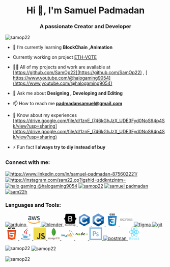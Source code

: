 <h1 align="center">Hi 👋, I'm Samuel Padmadan</h1>
<h3 align="center">A passionate Creator and Developer</h3>

<p align="left"> <img src="https://komarev.com/ghpvc/?username=samop22&label=Profile%20views&color=0e75b6&style=flat" alt="samop22" /> </p>

- 🌱 I’m currently learning **BlockChain ,Animation**

- Currently working on project [ETH-VOTE](https://github.com/SamOp22/BlockChain_Voting)

- 👨‍💻 All of my projects and work are available at [https://github.com/SamOp22](https://github.com/SamOp22) , [
https://www.youtube.com/@halogaming9054](https://www.youtube.com/@halogaming9054)

- 💬 Ask me about **Designing , Developing and Editing**

- 📫 How to reach me **padmadansamuel@gmail.com**

- 📄 Know about my experiences [https://drive.google.com/file/d/1znE_l746kGhJzX_UDE3Fyd0NoS94p4Sk/view?usp=sharing](https://drive.google.com/file/d/1znE_l746kGhJzX_UDE3Fyd0NoS94p4Sk/view?usp=sharing)

- ⚡ Fun fact **I always try to diy instead of buy**

<h3 align="left">Connect with me:</h3>
<p align="left">
<a href="https://linkedin.com/in/samuel-padmadan-875602221/" target="blank"><img align="center" src="https://raw.githubusercontent.com/rahuldkjain/github-profile-readme-generator/master/src/images/icons/Social/linked-in-alt.svg" alt="https://www.linkedin.com/in/samuel-padmadan-875602221/" height="30" width="40" /></a>
<a href="https://instagram.com/sam22.op?igshid=zddkntzintm=" target="blank"><img align="center" src="https://raw.githubusercontent.com/rahuldkjain/github-profile-readme-generator/master/src/images/icons/Social/instagram.svg" alt="https://instagram.com/sam22.op?igshid=zddkntzintm=" height="30" width="40" /></a>
<a href="[
https://www.youtube.com/@halogaming9054](https://www.youtube.com/@halogaming9054)" target="blank"><img align="center" src="https://raw.githubusercontent.com/rahuldkjain/github-profile-readme-generator/master/src/images/icons/Social/youtube.svg" alt="halo gaming @halogaming9054" height="30" width="40" /></a>
<a href="https://www.codechef.com/users/samop22" target="blank"><img align="center" src="https://cdn.jsdelivr.net/npm/simple-icons@3.1.0/icons/codechef.svg" alt="samop22" height="30" width="40" /></a>
<a href="https://www.hackerrank.com/padmadansamuel" target="blank"><img align="center" src="https://raw.githubusercontent.com/rahuldkjain/github-profile-readme-generator/master/src/images/icons/Social/hackerrank.svg" alt="samuel padmadan" height="30" width="40" /></a>
<a href="https://codeforces.com/profile/sam22h" target="blank"><img align="center" src="https://raw.githubusercontent.com/rahuldkjain/github-profile-readme-generator/master/src/images/icons/Social/codeforces.svg" alt="sam22h" height="30" width="40" /></a>
</p>

<h3 align="left">Languages and Tools:</h3>
<p align="left"> <a href="https://www.arduino.cc/" target="_blank" rel="noreferrer"> <img src="https://cdn.worldvectorlogo.com/logos/arduino-1.svg" alt="arduino" width="40" height="40"/> </a> <a href="https://aws.amazon.com" target="_blank" rel="noreferrer"> <img src="https://raw.githubusercontent.com/devicons/devicon/master/icons/amazonwebservices/amazonwebservices-original-wordmark.svg" alt="aws" width="40" height="40"/> </a> <a href="https://www.blender.org/" target="_blank" rel="noreferrer"> <img src="https://download.blender.org/branding/community/blender_community_badge_white.svg" alt="blender" width="40" height="40"/> </a> <a href="https://getbootstrap.com" target="_blank" rel="noreferrer"> <img src="https://raw.githubusercontent.com/devicons/devicon/master/icons/bootstrap/bootstrap-plain-wordmark.svg" alt="bootstrap" width="40" height="40"/> </a> <a href="https://www.cprogramming.com/" target="_blank" rel="noreferrer"> <img src="https://raw.githubusercontent.com/devicons/devicon/master/icons/c/c-original.svg" alt="c" width="40" height="40"/> </a> <a href="https://www.w3schools.com/cpp/" target="_blank" rel="noreferrer"> <img src="https://raw.githubusercontent.com/devicons/devicon/master/icons/cplusplus/cplusplus-original.svg" alt="cplusplus" width="40" height="40"/> </a> <a href="https://www.w3schools.com/css/" target="_blank" rel="noreferrer"> <img src="https://raw.githubusercontent.com/devicons/devicon/master/icons/css3/css3-original-wordmark.svg" alt="css3" width="40" height="40"/> </a> <a href="https://expressjs.com" target="_blank" rel="noreferrer"> <img src="https://raw.githubusercontent.com/devicons/devicon/master/icons/express/express-original-wordmark.svg" alt="express" width="40" height="40"/> </a> <a href="https://www.figma.com/" target="_blank" rel="noreferrer"> <img src="https://www.vectorlogo.zone/logos/figma/figma-icon.svg" alt="figma" width="40" height="40"/> </a> <a href="https://git-scm.com/" target="_blank" rel="noreferrer"> <img src="https://www.vectorlogo.zone/logos/git-scm/git-scm-icon.svg" alt="git" width="40" height="40"/> </a> <a href="https://www.w3.org/html/" target="_blank" rel="noreferrer"> <img src="https://raw.githubusercontent.com/devicons/devicon/master/icons/html5/html5-original-wordmark.svg" alt="html5" width="40" height="40"/> </a> <a href="https://www.java.com" target="_blank" rel="noreferrer"> <img src="https://raw.githubusercontent.com/devicons/devicon/master/icons/java/java-original.svg" alt="java" width="40" height="40"/> </a> <a href="https://developer.mozilla.org/en-US/docs/Web/JavaScript" target="_blank" rel="noreferrer"> <img src="https://raw.githubusercontent.com/devicons/devicon/master/icons/javascript/javascript-original.svg" alt="javascript" width="40" height="40"/> </a> <a href="https://www.mongodb.com/" target="_blank" rel="noreferrer"> <img src="https://raw.githubusercontent.com/devicons/devicon/master/icons/mongodb/mongodb-original-wordmark.svg" alt="mongodb" width="40" height="40"/> </a> <a href="https://www.mysql.com/" target="_blank" rel="noreferrer"> <img src="https://raw.githubusercontent.com/devicons/devicon/master/icons/mysql/mysql-original-wordmark.svg" alt="mysql" width="40" height="40"/> </a> <a href="https://nodejs.org" target="_blank" rel="noreferrer"> <img src="https://raw.githubusercontent.com/devicons/devicon/master/icons/nodejs/nodejs-original-wordmark.svg" alt="nodejs" width="40" height="40"/> </a> <a href="https://www.photoshop.com/en" target="_blank" rel="noreferrer"> <img src="https://raw.githubusercontent.com/devicons/devicon/master/icons/photoshop/photoshop-line.svg" alt="photoshop" width="40" height="40"/> </a> <a href="https://postman.com" target="_blank" rel="noreferrer"> <img src="https://www.vectorlogo.zone/logos/getpostman/getpostman-icon.svg" alt="postman" width="40" height="40"/> </a> <a href="https://reactjs.org/" target="_blank" rel="noreferrer"> <img src="https://raw.githubusercontent.com/devicons/devicon/master/icons/react/react-original-wordmark.svg" alt="react" width="40" height="40"/> </a> </p>

<p><img align="left" src="https://github-readme-stats.vercel.app/api/top-langs?username=samop22&show_icons=true&locale=en&layout=compact" alt="samop22" /></p>

<p>&nbsp;<img align="center" src="https://github-readme-stats.vercel.app/api?username=samop22&show_icons=true&locale=en" alt="samop22" /></p>

<p><img align="center" src="https://github-readme-streak-stats.herokuapp.com/?user=samop22&" alt="samop22" /></p>
